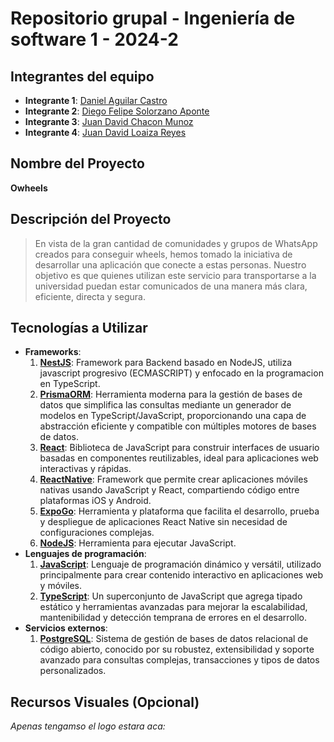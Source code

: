 # Repositorio grupal - Ingeniería de software 1 - 2024-2

## Integrantes del equipo
- **Integrante 1**: [Daniel Aguilar Castro](https://github.com/DIEG0FELIPE)  
- **Integrante 2**:  [Diego Felipe Solorzano Aponte](https://github.com/DIEG0FELIPE)  
- **Integrante 3**:  [Juan David Chacon Munoz](https://github.com/Juan1747)  
- **Integrante 4**:  [Juan David Loaiza Reyes](https://github.com/juanloaiza21)

## Nombre del Proyecto
**Owheels** 

## Descripción del Proyecto
> En vista de la gran cantidad de comunidades y grupos de WhatsApp creados para conseguir wheels, hemos tomado la iniciativa de desarrollar una aplicación que conecte a estas personas. Nuestro objetivo es que quienes utilizan este servicio para transportarse a la universidad puedan estar comunicados de una manera más clara, eficiente, directa y segura.

## Tecnologías a Utilizar
- **Frameworks**: 
    1. **[NestJS]**: Framework para Backend basado en NodeJS, utiliza javascript progresivo (ECMASCRIPT) y enfocado en la programacion en TypeScript. 
    2. **[PrismaORM]**: Herramienta moderna para la gestión de bases de datos que simplifica las consultas mediante un generador de modelos en TypeScript/JavaScript, proporcionando una capa de abstracción eficiente y compatible con múltiples motores de bases de datos.
    3. **[React]**: Biblioteca de JavaScript para construir interfaces de usuario basadas en componentes reutilizables, ideal para aplicaciones web interactivas y rápidas.
    4. **[ReactNative]**: Framework que permite crear aplicaciones móviles nativas usando JavaScript y React, compartiendo código entre plataformas iOS y Android.
    5. **[ExpoGo]**: Herramienta y plataforma que facilita el desarrollo, prueba y despliegue de aplicaciones React Native sin necesidad de configuraciones complejas.
    6. **[NodeJS]**: Herramienta para ejecutar JavaScript.
- **Lenguajes de programación**: 
    1. **[JavaScript]**: Lenguaje de programación dinámico y versátil, utilizado principalmente para crear contenido interactivo en aplicaciones web y móviles.
    2. **[TypeScript]**: Un superconjunto de JavaScript que agrega tipado estático y herramientas avanzadas para mejorar la escalabilidad, mantenibilidad y detección temprana de errores en el desarrollo.
- **Servicios externos**:
    1.  **[PostgreSQL]**: Sistema de gestión de bases de datos relacional de código abierto, conocido por su robustez, extensibilidad y soporte avanzado para consultas complejas, transacciones y tipos de datos personalizados.

## Recursos Visuales (Opcional)
*Apenas tengamso el logo estara aca:*


[NestJS]: https://nestjs.com/
[ReactNative]: https://reactnative.dev/
[React]: https://es.react.dev/
[ExpoGo]: https://expo.dev/go
[PrismaORM]: https://www.prisma.io/
[TypeScript]: https://www.typescriptlang.org/
[NodeJS]: https://nodejs.org/es
[JavaScript]: https://developer.mozilla.org/es/docs/Learn_web_development/Core/Scripting/What_is_JavaScript 
[PostgreSQL]: https://www.postgresql.org/ 
